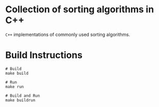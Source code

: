 # Collection of sorting algorithms in C++
`C++` implementations of commonly used sorting algorithms.

# Build Instructions
```
# Build
make build

# Run
make run

# Build and Run
make buildrun
```

